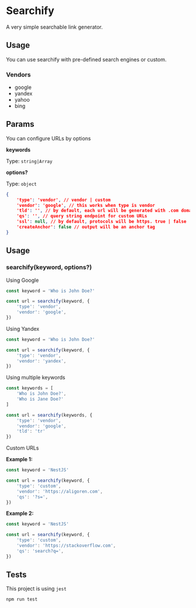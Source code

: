 # Searchify

A very simple searchable link generator.

## Usage

You can use searchify with pre-defined search engines or custom.

### Vendors

- google
- yandex
- yahoo
- bing

## Params

You can configure URLs by options

**keywords**

Type: `string|Array`

**options?**

Type: `object`

```json
{
    'type': 'vendor', // vendor | custom
    'vendor': 'google', // this works when type is vendor
    'tld': '', // by default, each url will be generated with .com domain
    'qs': '', // query string endpoint for custom URLs
    'ssl': null, // by default, protocols will be https. true | false
    'createAnchor': false // output will be an anchor tag
}
```

## Usage

### searchify(keyword, options?)

Using Google

```js
const keyword = 'Who is John Doe?'

const url = searchify(keyword, {
    'type': 'vendor',
    'vendor': 'google',
})
```

Using Yandex

```js
const keyword = 'Who is John Doe?'

const url = searchify(keyword, {
    'type': 'vendor',
    'vendor': 'yandex',
})
```

Using multiple keywords

```js
const keywords = [
    'Who is John Doe?',
    'Who is Jane Doe?'
]

const url = searchify(keywords, {
    'type': 'vendor',
    'vendor': 'google',
    'tld': 'tr'
})
```

Custom URLs

**Example 1:**

```js
const keyword = 'NestJS'

const url = searchify(keyword, {
    'type': 'custom',
    'vendor': 'https://aligoren.com',
    'qs': '?s=',
})
```

**Example 2:**

```js
const keyword = 'NestJS'

const url = searchify(keyword, {
    'type': 'custom',
    'vendor': 'https://stackoverflow.com',
    'qs': 'search?q=',
})
```

## Tests

This project is using `jest`

```bash
npm run test
```